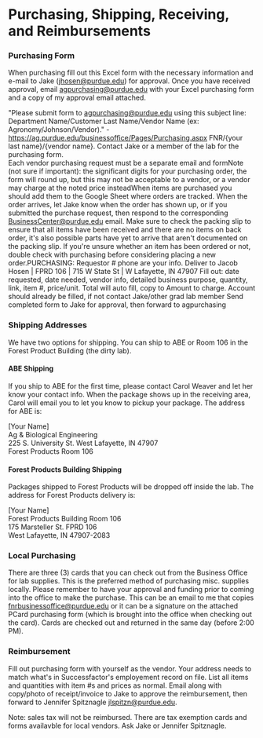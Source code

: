# Purchasing, Shipping, Receiving, and Reimbursements

### Purchasing Form
When purchasing fill out this Excel form with the necessary information and e-mail to Jake (jhosen@purdue.edu) for approval. Once you have received approval, email agpurchasing@purdue.edu with your Excel purchasing form and a copy of my approval email attached.

"Please submit form to agpurchasing@purdue.edu using this subject line: Department Name/Customer Last Name/Vendor Name (ex: Agronomy/Johnson/Vendor)." - https://ag.purdue.edu/businessoffice/Pages/Purchasing.aspx
FNR/{your last name}/{vendor name}. Contact Jake or a member of the lab for the purchasing form.
<br>
Each vendor purchasing request must be a separate email and formNote (not sure if important): the significant digits for your purchasing order, the form will round up, but this may not be acceptable to a vendor, or a vendor may charge at the noted price insteadWhen items are purchased you should add them to the Google Sheet where orders are tracked. When the order arrives, let Jake know when the order has shown up, or if you submitted the purchase request, then respond to the corresponding BusinessCenter@purdue.edu email. Make sure to check the packing slip to ensure that all items have been received and there are no items on back order, it's also possible parts have yet to arrive that aren't documented on the packing slip. If you're unsure whether an item has been ordered or not, double check with purchasing before considering placing a new order.PURCHASING:
Requestor # phone are your info. Deliver to Jacob Hosen | FPRD 106 | 715 W State St | W Lafayette, IN 47907
Fill out: date requested, date needed, vendor info, detailed business purpose, quantity, link, item #, price/unit. Total will auto fill, copy to Amount to charge. Account should already be filled, if not contact Jake/other grad lab member
Send completed form to Jake for approval, then forward to agpurchasing

### Shipping Addresses
We have two options for shipping. You can ship to ABE or Room 106 in the Forest Product Building (the dirty lab).

#### ABE Shipping
If you ship to ABE for the first time, please contact Carol Weaver and let her know your contact info. When the package shows up in the receiving area, Carol will email you to let you know to pickup your package. The address for ABE is:

[Your Name]<br>
Ag & Biological Engineering<br>
225 S. University St. West Lafayette, IN 47907<br>
Forest Products Room 106<br>

#### Forest Products Building Shipping
Packages shipped to Forest Products will be dropped off inside the lab. The address for Forest Products delivery is:

[Your Name]<br>
Forest Products Building Room 106<br>
175 Marsteller St. FPRD 106<br>
West Lafayette, IN 47907-2083<br>

### Local Purchasing
There are three (3) cards that you can check out from the Business Office for lab supplies. This is the preferred method of purchasing misc. supplies locally.  Please remember to have your approval and funding prior to coming into the office to make the purchase. This can be an email to me that copies fnrbusinessoffice@purdue.edu or it can be a signature on the attached PCard purchasing form (which is brought into the office when checking out the card).  Cards are checked out and returned in the same day (before 2:00 PM).

### Reimbursement
Fill out purchasing form with yourself as the vendor. Your address needs to match what's in Successfactor's employement record on file. List all items and quantities with item #s and prices as normal. Email along with copy/photo of receipt/invoice to Jake to approve the reimbursement, then forward to Jennifer Spitznagle jlspitzn@purdue.edu.


Note: sales tax will not be reimbursed. There are tax exemption cards and forms availavble for local vendors. Ask Jake or Jennifer Spitznagle.
